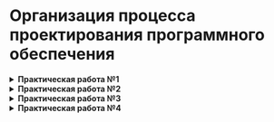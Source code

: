 # Организация процесса проектирования программного обеспечения

<details>
<summary><strong>Практическая работа №1</strong></summary>

### Чтение файлов и парсинг команд

- Необходимо реализовать функцию, которая будет читать файл построчно и распознавать команды ADD, REM и PRINT.
- Для команды ADD нужно извлечь данные об объекте (тип фигуры, координаты, цвет, дату) и добавить их в контейнер.
- Для команды REM нужно проверить условие и удалить соответствующие объекты из контейнера.
- Команда PRINT должна выводить все объекты, хранящиеся в контейнере.

#### Вариант 9
| Вариант | Артефакт | Альтернативы | Параметры |
|---------|----------|--------------|-----------|
| 9 | Животные | Рыба, птица, насекомое | Размер, скорость, обитание |

</details>

<details>
<summary><strong>Практическая работа №2</strong></summary>

### ПР1 при помощи функционального языка программирования

- Необходимо переписать программу из практической 1 на функциональном или логическом языке программирования. Язык выбирается самостоятельно.

</details>

<details>
<summary><strong>Практическая работа №3</strong></summary>

### ПР1 рефакторинг + Git

В рамках работы выполняется:

- размещение исходного кода, полученного при выполнении работы 1 в git-репозитории;
анализ решения, полученного при выполнении работы 1 с использованием инструментальных средств:
 -  линтера;

 - статического или динамического анализатора или профайлера.

 - улучшение существующего кода (рефакторинг), при этом каждое изменение фиксируется в виде коммита в репозитории.

Отчёт предоставляется в электронном виде. Он должен содержать:

-   описание выполненных изменений в коде;

-   старую и новую диаграммы классов UML.

</details>

<details>
<summary><strong>Практическая работа №4</strong></summary>

### ПР3 + модульные тесты

Выполняется разработка модульных тестов для программы, разработанной при выполнении работы 3.

Модульные тесты оформляются в виде отдельного проекта (подпроекта) и размещаются в репозитории.

Модульное тестирование включает разработку тестов на успешные проверки и тестирование исключительных ситуаций (например, неправильный ввод данных)

Отчёт предоставляется в электронном виде. Он должен содержать описание реализованных тестовых наборов.

</details>
